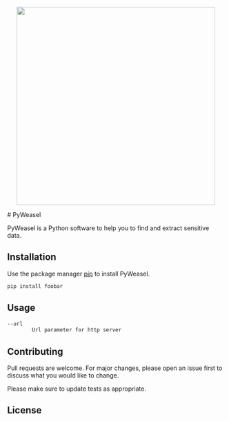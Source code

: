 <p align="center">
  <img width="460" src="https://i.ibb.co/jy7QPYW/weasel-cartoon-119631-230.png">
</p>
# PyWeasel

PyWeasel is a Python software to help you to find and extract sensitive data.

## Installation

Use the package manager [pip](https://pip.pypa.io/en/stable/) to install PyWeasel.

```bash
pip install foobar
```

## Usage

```bash
--url
        Url parameter for http server
```

## Contributing
Pull requests are welcome. For major changes, please open an issue first to discuss what you would like to change.

Please make sure to update tests as appropriate.

## License
